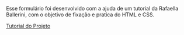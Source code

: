 
Esse formulário foi desenvolvido com a ajuda de um tutorial da Rafaella Ballerini, com o objetivo de fixação e pratica do HTML e CSS.

<a href="https://www.youtube.com/watch?v=wwqOJ2o84S4&t=1031s" target="_blank">Tutorial do Projeto</a>